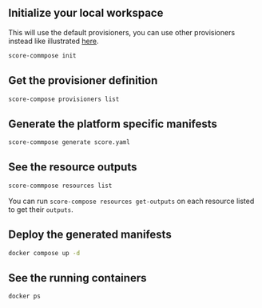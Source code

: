 ## Initialize your local workspace

This will use the default provisioners, you can use other provisioners instead like illustrated [here](https://github.dev/score-spec/community-provisioners).

```bash
score-commpose init
```

## Get the provisioner definition

```bash
score-compose provisioners list
```

## Generate the platform specific manifests

```bash
score-commpose generate score.yaml
```

## See the resource outputs

```bash
score-commpose resources list
```

You can run `score-compose resources get-outputs` on each resource listed to get their `outputs`.

## Deploy the generated manifests

```bash
docker compose up -d
```

## See the running containers

```bash
docker ps
```
